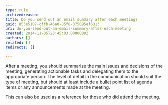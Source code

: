 ```yaml
---
type: rule
archivedreason: 
title: Do you send out an email summary after each meeting?
guid: 853e5107-cffb-46a0-85f8-375095ef6313
uri: do-you-send-out-an-email-summary-after-each-meeting
created: 2014-11-05T23:45:03.0000000Z
authors: []
related: []
redirects: []

---
```


After a meeting, you should summarise the main issues and decisions of the meeting, generating actionable tasks and delegating them to the appropriate person. The level of detail in the communication should suit the type of meeting, but should at least include a bullet point list of agenda items or any announcements made at the meeting.

This can also be used as a reference for those who did attend the meeting.

<!--endintro-->
